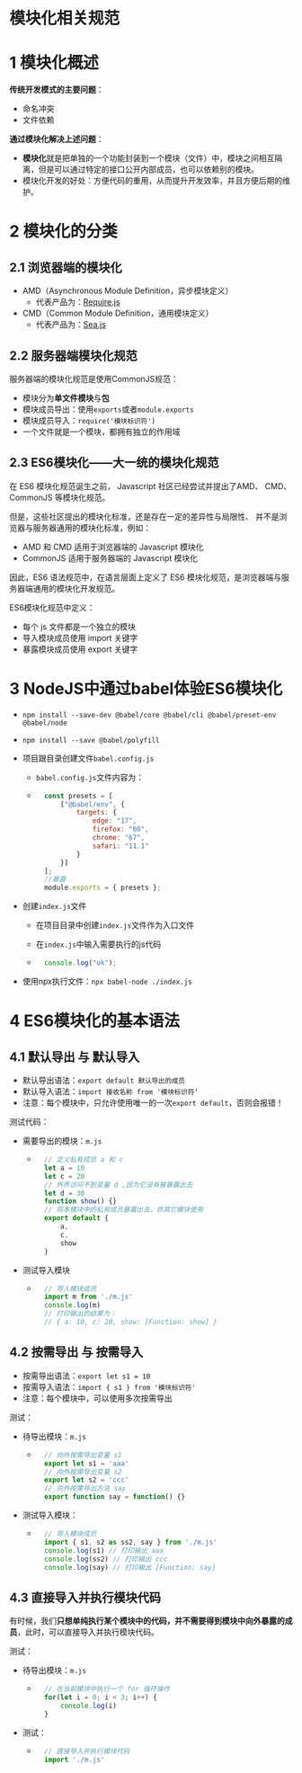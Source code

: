 # 模块化相关规范

# 1 模块化概述

**传统开发模式的主要问题**：

- 命名冲突
- 文件依赖

**通过模块化解决上述问题**：

- **模块化**就是把单独的一个功能封装到一个模块（文件）中，模块之间相互隔离，但是可以通过特定的接口公开内部成员，也可以依赖别的模块。
- 模块化开发的好处：方便代码的重用，从而提升开发效率，并且方便后期的维护。

# 2 模块化的分类

## 2.1 浏览器端的模块化

- AMD（Asynchronous Module Definition，异步模块定义）
    - 代表产品为：[Require.js](https://requirejs.org/)
- CMD（Common Module Definition，通用模块定义）
    - 代表产品为：[Sea.js](https://seajs.github.io/seajs/docs/)

## 2.2 服务器端模块化规范

服务器端的模块化规范是使用CommonJS规范：

- 模块分为**单文件模块**与**包**
- 模块成员导出：使用`exports`或者`module.exports`
- 模块成员导入：`require('模块标识符')`
- 一个文件就是一个模块，都拥有独立的作用域

## 2.3 ES6模块化——大一统的模块化规范

在 ES6 模块化规范诞生之前， Javascript 社区已经尝试并提出了AMD、 CMD、 CommonJS 等模块化规范。

但是，这些社区提出的模块化标准，还是存在一定的差异性与局限性、 并不是浏览器与服务器通用的模块化标准，例如：

- AMD 和 CMD 适用于浏览器端的 Javascript 模块化
- CommonJS 适用于服务器端的 Javascript 模块化

因此，ES6 语法规范中，在语言层面上定义了 ES6 模块化规范，是浏览器端与服务器端通用的模块化开发规范。

ES6模块化规范中定义：

- 每个 js 文件都是一个独立的模块
- 导入模块成员使用 import 关键字
- 暴露模块成员使用 export 关键字

# 3 NodeJS中通过babel体验ES6模块化

- `npm install --save-dev @babel/core @babel/cli @babel/preset-env @babel/node`

- `npm install --save @babel/polyfill`

- 项目跟目录创建文件`babel.config.js`
    - `babel.config.js`文件内容为：

    - ```javascript
        const presets = [
            ["@babel/env", {
                targets: {
                    edge: "17",
                    firefox: "60",
                    chrome: "67",
                    safari: "11.1"
                }
            }]
        ];
        //暴露
        module.exports = { presets };
        ```

- 创建`index.js`文件

    - 在项目目录中创建`index.js`文件作为入口文件

    - 在`index.js`中输入需要执行的js代码

    - ```javascript
        console.log("ok");
        ```

- 使用npx执行文件：`npx babel-node ./index.js`

# 4 ES6模块化的基本语法

## 4.1 默认导出 与 默认导入

- 默认导出语法：`export default 默认导出的成员`
- 默认导入语法：`import 接收名称 from '模块标识符'`
- 注意：每个模块中，只允许使用唯一的一次`export default`，否则会报错！

测试代码：

- 需要导出的模块：`m.js`

    - ```javascript
        // 定义私有成员 a 和 c
        let a = 10
        let c = 20
        // 外界访问不到变量 d ,因为它没有被暴露出去
        let d = 30
        function show() {}
        // 将本模块中的私有成员暴露出去，供其它模块使用
        export default {
            a,
            c,
            show
        }
        ```

- 测试导入模块

    - ```javascript
        // 导入模块成员
        import m from './m.js'
        console.log(m)
        // 打印输出的结果为：
        // { a: 10, c: 20, show: [Function: show] }
        ```

## 4.2 按需导出 与 按需导入

- 按需导出语法：`export let s1 = 10`
- 按需导入语法：`import { s1 } from '模块标识符'`
- 注意：每个模块中，可以使用多次按需导出

测试：

- 待导出模块：`m.js`

    - ```javascript
        // 向外按需导出变量 s1
        export let s1 = 'aaa'
        // 向外按需导出变量 s2
        export let s2 = 'ccc'
        // 向外按需导出方法 say
        export function say = function() {}
        ```

- 测试导入模块：

    - ```javascript
        // 导入模块成员
        import { s1, s2 as ss2, say } from './m.js'
        console.log(s1) // 打印输出 aaa
        console.log(ss2) // 打印输出 ccc
        console.log(say) // 打印输出 [Function: say]
        ```

## 4.3 直接导入并执行模块代码

有时候，我们**只想单纯执行某个模块中的代码，并不需要得到模块中向外暴露的成员**，此时，可以直接导入并执行模块代码。

测试：

- 待导出模块：`m.js`

    - ```javascript
        // 在当前模块中执行一个 for 循环操作
        for(let i = 0; i < 3; i++) {
        	console.log(i)
        }
        ```

- 测试：

    - ```javascript
        // 直接导入并执行模块代码
        import './m.js'
        ```
